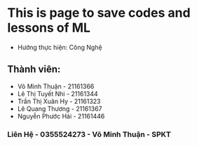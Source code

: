 # This is page to save codes and lessons of ML

- Hướng thực hiện: Công Nghệ

## Thành viên:
- Võ Minh Thuận - 21161366
- Lê Thị Tuyết Nhi - 21161344
- Trần Thị Xuân Hy - 21161323
- Lê Quang Thương - 21161367
- Nguyễn Phước Hải - 21161446

### Liên Hệ - 0355524273 - Võ Minh Thuận - SPKT

